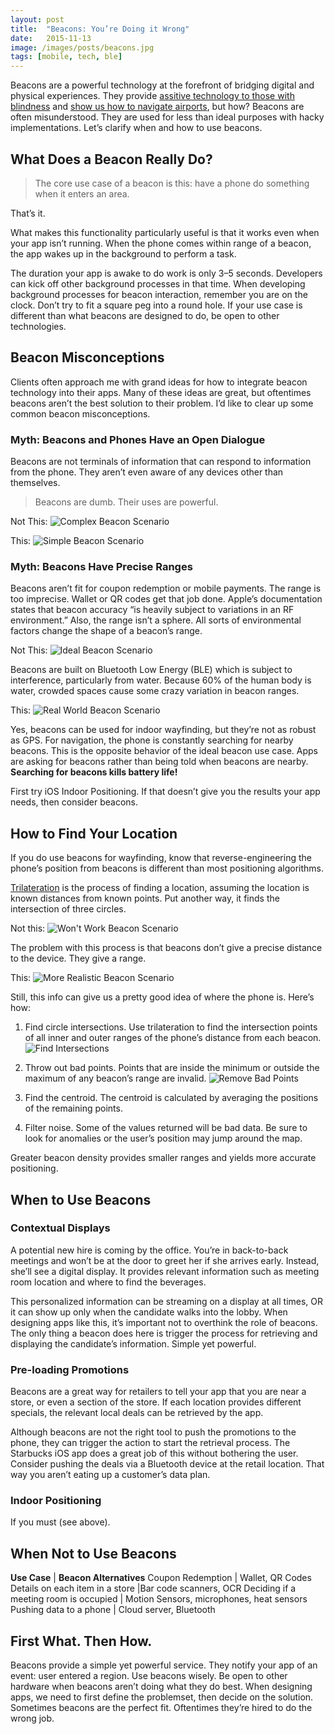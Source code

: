 ```yaml
---
layout: post
title:  "Beacons: You’re Doing it Wrong"
date:   2015-11-13
image: /images/posts/beacons.jpg
tags: [mobile, tech, ble]
---
```


Beacons are a powerful technology at the forefront of bridging digital and physical experiences. They provide [assitive technology to those with blindness](http://blindsquare.com/about/) and [show us how to navigate airports](http://blindsquare.com/about/), but how? Beacons are often misunderstood. They are used for less than ideal purposes with hacky implementations. Let’s clarify when and how to use beacons.

<!--more-->

## What Does a Beacon Really Do?
> The core use case of a beacon is this: have a phone do something when it enters an area.

That’s it.

What makes this functionality particularly useful is that it works even when your app isn’t running. When the phone comes within range of a beacon, the app wakes up in the background to perform a task.

The duration your app is awake to do work is only 3–5 seconds. Developers can kick off other background processes in that time. When developing background processes for beacon interaction, remember you are on the clock.
Don’t try to fit a square peg into a round hole. If your use case is different than what beacons are designed to do, be open to other technologies.


## Beacon Misconceptions

Clients often approach me with grand ideas for how to integrate beacon technology into their apps. Many of these ideas are great, but oftentimes beacons aren’t the best solution to their problem. I’d like to clear up some common beacon misconceptions.

### Myth: Beacons and Phones Have an Open Dialogue

Beacons are not terminals of information that can respond to information from the phone. They aren’t even aware of any devices other than themselves.

> Beacons are dumb. Their uses are powerful.

Not This:
![Complex Beacon Scenario](/images/posts/notThisBeacons1.png)

This:
![Simple Beacon Scenario](/images/posts/thisBeacons1.png)

### Myth: Beacons Have Precise Ranges

Beacons aren’t fit for coupon redemption or mobile payments. The range is too imprecise. Wallet or QR codes get that job done. Apple’s documentation states that beacon accuracy “is heavily subject to variations in an RF environment.” Also, the range isn’t a sphere. All sorts of environmental factors change the shape of a beacon’s range.

Not This:
![Ideal Beacon Scenario](/images/posts/notThisBeacons2.png)

Beacons are built on Bluetooth Low Energy (BLE) which is subject to interference, particularly from water. Because 60% of the human body is water, crowded spaces cause some crazy variation in beacon ranges.

This:
![Real World Beacon Scenario](/images/posts/thisBeacons2.png)

Yes, beacons can be used for indoor wayfinding, but they’re not as robust as GPS. For navigation, the phone is constantly searching for nearby beacons. This is the opposite behavior of the ideal beacon use case. Apps are asking for beacons rather than being told when beacons are nearby. **Searching for beacons kills battery life!**

First try iOS Indoor Positioning. If that doesn’t give you the results your app needs, then consider beacons.

## How to Find Your Location
If you do use beacons for wayfinding, know that reverse-engineering the phone’s position from beacons is different than most positioning algorithms.

[Trilateration](https://en.wikipedia.org/wiki/True-range_multilateration) is the process of finding a location, assuming the location is known distances from known points. Put another way, it finds the intersection of three circles.

Not this:
![Won't Work Beacon Scenario](/images/posts/notThisBeacons3.png)

The problem with this process is that beacons don’t give a precise distance to the device. They give a range.

This:
![More Realistic Beacon Scenario](/images/posts/thisBeacons3.png)

Still, this info can give us a pretty good idea of where the phone is. Here’s how:

1. Find circle intersections. Use trilateration to find the intersection points of all inner and outer ranges of the phone’s distance from each beacon.
![Find Intersections](/images/posts/thisBeacons4.png)

2. Throw out bad points. Points that are inside the minimum or outside the maximum of any beacon’s range are invalid.
![Remove Bad Points](/images/posts/thisBeacons5.png)

3. Find the centroid. The centroid is calculated by averaging the positions of the remaining points.

4. Filter noise. Some of the values returned will be bad data. Be sure to look for anomalies or the user’s position may jump around the map.

Greater beacon density provides smaller ranges and yields more accurate positioning.

## When to Use Beacons

### Contextual Displays

A potential new hire is coming by the office. You’re in back-to-back meetings and won’t be at the door to greet her if she arrives early. Instead, she’ll see a digital display. It provides relevant information such as meeting room location and where to find the beverages.

This personalized information can be streaming on a display at all times, OR it can show up only when the candidate walks into the lobby. When designing apps like this, it’s important not to overthink the role of beacons. The only thing a beacon does here is trigger the process for retrieving and displaying the candidate’s information. Simple yet powerful.

### Pre-loading Promotions

Beacons are a great way for retailers to tell your app that you are near a store, or even a section of the store. If each location provides different specials, the relevant local deals can be retrieved by the app.

Although beacons are not the right tool to push the promotions to the phone, they can trigger the action to start the retrieval process. The Starbucks iOS app does a great job of this without bothering the user. Consider pushing the deals via a Bluetooth device at the retail location. That way you aren’t eating up a customer’s data plan.

### Indoor Positioning

If you must (see above).

## When Not to Use Beacons

**Use Case** | **Beacon Alternatives**
Coupon Redemption | Wallet, QR Codes
Details on each item in a store |Bar code scanners, OCR
Deciding if a meeting room is occupied | Motion Sensors, microphones, heat sensors
Pushing data to a phone | Cloud server, Bluetooth

## First What. Then How.

Beacons provide a simple yet powerful service. They notify your app of an event: user entered a region. Use beacons wisely. Be open to other hardware when beacons aren’t doing what they do best. When designing apps, we need to first define the problemset, then decide on the solution. Sometimes beacons are the perfect fit. Oftentimes they’re hired to do the wrong job.